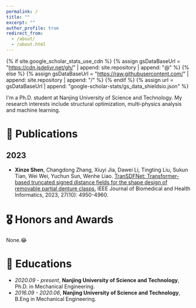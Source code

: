 ```yaml
---
permalink: /
title: ""
excerpt: ""
author_profile: true
redirect_from: 
  - /about/
  - /about.html
---
```


{% if site.google_scholar_stats_use_cdn %}
{% assign gsDataBaseUrl = "https://cdn.jsdelivr.net/gh/" | append: site.repository | append: "@" %}
{% else %}
{% assign gsDataBaseUrl = "https://raw.githubusercontent.com/" | append: site.repository | append: "/" %}
{% endif %}
{% assign url = gsDataBaseUrl | append: "google-scholar-stats/gs_data_shieldsio.json" %}

<span class='anchor' id='about-me'></span>

I'm a Ph.D. student at Nanjing University of Science and Technology. My research interests include structural optimization, multi-physics analysis and machine learning.

# 📝 Publications 
## 2023
- **Xinze Shen**, Changdong Zhang, Xiuyi Jia, Dawei Li, Tingting Liu, Sukun Tian, Wei Wei, Yuchun Sun, Wenhe Liao. [TranSDFNet: Transformer-based truncated signed distance fields for the shape design of removable partial denture clasps.](https://ieeexplore.ieee.org/abstract/document/10188897) IEEE Journal of Biomedical and Health Informatics, 2023, 27(10): 4950-4960.


# 🎖 Honors and Awards
None.😂

# 📖 Educations
- *2020.09 - present*, **Nanjing University of Science and Technology**, Ph.D. in Mechanical Engineering. 
- *2016.09 - 2020.06*, **Nanjing University of Science and Technology**, B.Eng in Mechanical Engineering. 
